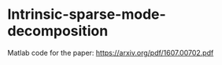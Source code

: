 # Intrinsic-sparse-mode-decomposition
Matlab code for the paper: https://arxiv.org/pdf/1607.00702.pdf
